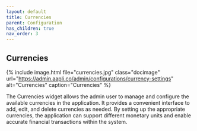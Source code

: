 ```yaml
---
layout: default
title: Currencies
parent: Configuration
has_children: true
nav_order: 3
---
```


## Currencies

{% include image.html file="currencies.jpg" class="docimage" url="https://admin.aapli.co/admin/configurations/currency-settings" alt="Currencies" caption="Currencies" %}

The Currencies widget allows the admin user to manage and configure the available currencies in the application. It provides a convenient interface to add, edit, and delete currencies as needed. By setting up the appropriate currencies, the application can support different monetary units and enable accurate financial transactions within the system.
